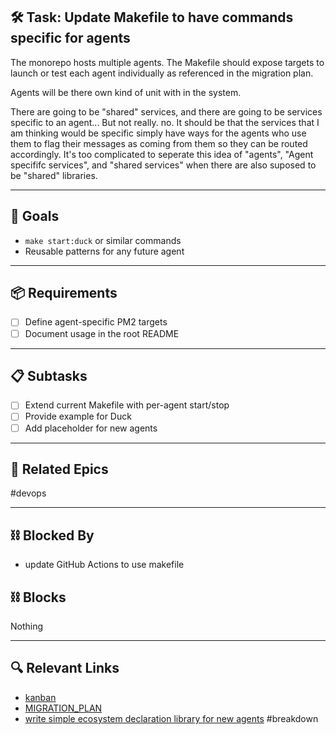 ## 🛠️ Task: Update Makefile to have commands specific for agents

The monorepo hosts multiple agents. The Makefile should expose targets to launch or test each agent individually as referenced in the migration plan.

Agents will be there own kind of unit with in the system.

There are going to be "shared" services, and there are going to be services specific to an agent...
But not really. no. It should be that the services that I am thinking would be specific simply have ways for the agents who use them to flag their messages as coming from them so they can be routed accordingly.
It's too complicated to seperate this idea of "agents", "Agent specififc services", and "shared services" when there are also suposed to be "shared" libraries.

---

## 🎯 Goals
- `make start:duck` or similar commands
- Reusable patterns for any future agent

---

## 📦 Requirements
- [ ] Define agent-specific PM2 targets
- [ ] Document usage in the root README

---

## 📋 Subtasks
- [ ] Extend current Makefile with per-agent start/stop
- [ ] Provide example for Duck
- [ ] Add placeholder for new agents

---

## 🔗 Related Epics
#devops

---

## ⛓️ Blocked By
- update GitHub Actions to use makefile

## ⛓️ Blocks
Nothing

---

## 🔍 Relevant Links
- [kanban](../boards/kanban.md)
- [MIGRATION_PLAN](../MIGRATION_PLAN.md)
- [write simple ecosystem declaration library for new agents](write%20simple%20ecosystem%20declaration%20library%20for%20new%20agents.md)
#breakdown
